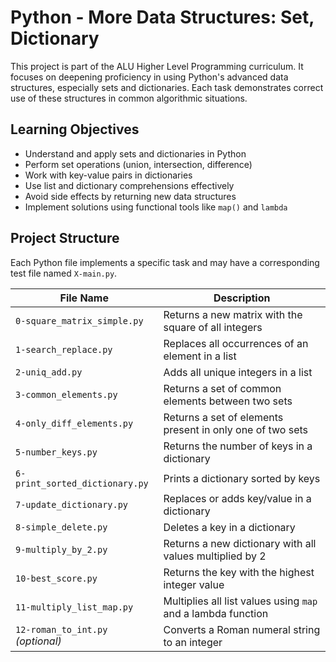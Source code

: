 # Python - More Data Structures: Set, Dictionary

This project is part of the ALU Higher Level Programming curriculum. It focuses on deepening proficiency in using Python's advanced data structures, especially sets and dictionaries. Each task demonstrates correct use of these structures in common algorithmic situations.

## Learning Objectives

- Understand and apply sets and dictionaries in Python
- Perform set operations (union, intersection, difference)
- Work with key-value pairs in dictionaries
- Use list and dictionary comprehensions effectively
- Avoid side effects by returning new data structures
- Implement solutions using functional tools like `map()` and `lambda`

## Project Structure

Each Python file implements a specific task and may have a corresponding test file named `X-main.py`.

| File Name                        | Description                                                        |
|----------------------------------|--------------------------------------------------------------------|
| `0-square_matrix_simple.py`      | Returns a new matrix with the square of all integers               |
| `1-search_replace.py`            | Replaces all occurrences of an element in a list                   |
| `2-uniq_add.py`                  | Adds all unique integers in a list                                 |
| `3-common_elements.py`           | Returns a set of common elements between two sets                  |
| `4-only_diff_elements.py`        | Returns a set of elements present in only one of two sets          |
| `5-number_keys.py`               | Returns the number of keys in a dictionary                         |
| `6-print_sorted_dictionary.py`   | Prints a dictionary sorted by keys                                 |
| `7-update_dictionary.py`         | Replaces or adds key/value in a dictionary                         |
| `8-simple_delete.py`             | Deletes a key in a dictionary                                      |
| `9-multiply_by_2.py`             | Returns a new dictionary with all values multiplied by 2           |
| `10-best_score.py`               | Returns the key with the highest integer value                     |
| `11-multiply_list_map.py`        | Multiplies all list values using `map` and a lambda function       |
| `12-roman_to_int.py` *(optional)*| Converts a Roman numeral string to an integer                      |
